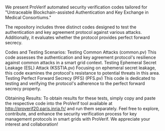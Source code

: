 We present ProVerif automated security verification codes tailored for "Untraceable Blockchain-assisted Authentication and Key Exchange in Medical
Consortiums." 

The repository includes three distinct codes designed to test the authentication and key agreement protocol against various attacks. Additionally, it evaluates whether the protocol provides perfect forward secrecy.

Codes and Testing Scenarios:
    Testing Common Attacks (common.pv)
        This code assesses the authentication and key agreement protocol's resilience against common attacks in a smart grid context.
    Testing Ephemeral Secret Leakage (ESL) Attack (KSSTIA.pv)
        Focusing on ephemeral secret leakage, this code examines the protocol's resistance to potential threats in this area.
    Testing Perfect Forward Secrecy (PFS) (PFS.pv)
        This code is dedicated to testing and verifying the protocol's adherence to the perfect forward secrecy property.

Obtaining Results:
To obtain results for these tests, simply copy and paste the respective code into the ProVerif tool available at http://proverif20.paris.inria.fr/ and run them separately.
Feel free to explore, contribute, and enhance the security verification process for key management protocols in smart grids with ProVerif. We appreciate your interest and collaboration!
